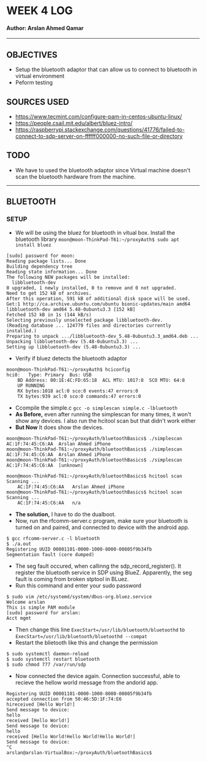 # WEEK 4 LOG
#### Author: Arslan Ahmed Qamar
---

## OBJECTIVES
* Setup the bluetooth adaptor that can allow us to connect to bluetooth in virtual environment
* Peform testing 

## SOURCES USED 
* https://www.tecmint.com/configure-pam-in-centos-ubuntu-linux/
* https://people.csail.mit.edu/albert/bluez-intro/
* https://raspberrypi.stackexchange.com/questions/41776/failed-to-connect-to-sdp-server-on-ffffff000000-no-such-file-or-directory

## TODO
* We have to used the bluetooth adaptor since Virtual machine doesn't scan the bluetooth hardware from the machine. 
---

## BLUETOOTH
### SETUP
* We will be using the bluez for bluetooth in vitual box. Install the bluetooth library
`moon@moon-ThinkPad-T61:~/proxyAuth$ sudo apt install bluez`
```moon@moon-ThinkPad-T61:~/proxyAuth$ sudo apt-get install libbluetooth-dev
[sudo] password for moon: 
Reading package lists... Done
Building dependency tree       
Reading state information... Done
The following NEW packages will be installed:
  libbluetooth-dev
0 upgraded, 1 newly installed, 0 to remove and 0 not upgraded.
Need to get 152 kB of archives.
After this operation, 591 kB of additional disk space will be used.
Get:1 http://ca.archive.ubuntu.com/ubuntu bionic-updates/main amd64 libbluetooth-dev amd64 5.48-0ubuntu3.3 [152 kB]
Fetched 152 kB in 1s (144 kB/s)          
Selecting previously unselected package libbluetooth-dev.
(Reading database ... 124779 files and directories currently installed.)
Preparing to unpack .../libbluetooth-dev_5.48-0ubuntu3.3_amd64.deb ...
Unpacking libbluetooth-dev (5.48-0ubuntu3.3) ...
Setting up libbluetooth-dev (5.48-0ubuntu3.3) ...
```
* Verify if bluez detects the bluetooth adaptor 
```
moon@moon-ThinkPad-T61:~/proxyAuth$ hciconfig
hci0:	Type: Primary  Bus: USB
	BD Address: 00:1E:4C:FD:65:18  ACL MTU: 1017:8  SCO MTU: 64:8
	UP RUNNING 
	RX bytes:1018 acl:0 sco:0 events:47 errors:0
	TX bytes:939 acl:0 sco:0 commands:47 errors:0
```
* Ccompile the simple.c
`gcc -o simplescan simple.c -lbluetooth`
* **As Before,** even after running the simplescan for many times, it won't show any devices. I also run the hcitool scan but that didn't work either 
* **But Now** It does show the devices. 
```
moon@moon-ThinkPad-T61:~/proxyAuth/bluetoothBasics$ ./simplescan 
AC:1F:74:45:C6:AA  Arslan Ahmed iPhone
moon@moon-ThinkPad-T61:~/proxyAuth/bluetoothBasics$ ./simplescan 
AC:1F:74:45:C6:AA  Arslan Ahmed iPhone
moon@moon-ThinkPad-T61:~/proxyAuth/bluetoothBasics$ ./simplescan 
AC:1F:74:45:C6:AA  [unknown]

moon@moon-ThinkPad-T61:~/proxyAuth/bluetoothBasics$ hcitool scan
Scanning ...
	AC:1F:74:45:C6:AA	Arslan Ahmed iPhone
moon@moon-ThinkPad-T61:~/proxyAuth/bluetoothBasics$ hcitool scan
Scanning ...
	AC:1F:74:45:C6:AA	n/a
```
* **The solution,** I have to do the dualboot. 
* Now, run the rfcomm-server.c program, make sure your bluetooth is turned on and paired, and connected to device with the android app. 
```
$ gcc rfcomm-server.c -l bluetooth
$ ./a.out 
Registering UUID 00001101-0000-1000-8000-00805f9b34fb
Segmentation fault (core dumped)
```
* The seg fault occured, when callinng the sdp_record_register(). It register the bluetooth service in SDP using BlueZ. Apparently, the seg fault is coming from broken stptool in BLuez. 
* Run this command and enter your sudo password 
```
$ sudo vim /etc/systemd/system/dbus-org.bluez.service
Welcome arslan
This is simple PAM module
[sudo] password for arslan: 
Acct mgmt
```
* Then change this line `ExecStart=/usr/lib/bluetooth/bluetoothd` to `ExecStart=/usr/lib/bluetooth/bluetoothd --compat`
* Restart the blietooth like this and change the permission
```
$ sudo systemctl daemon-reload
$ sudo systemctl restart bluetooth
$ sudo chmod 777 /var/run/sdp
```
*  Now connected the device again. Connection successful, able to recieve the hellow world message from the andorid app. 
```$ ./a.out 
Registering UUID 00001101-0000-1000-8000-00805f9b34fb
accepted connection from 50:46:5D:1F:74:E6
hireceived [Hello World!]
Send message to device:
hello
received [Hello World!]
Send message to device:
hello 
received [Hello World!Hello World!Hello World!]
Send message to device:
^C
arslan@arslan-VirtualBox:~/proxyAuth/bluetoothBasics$ 
```








